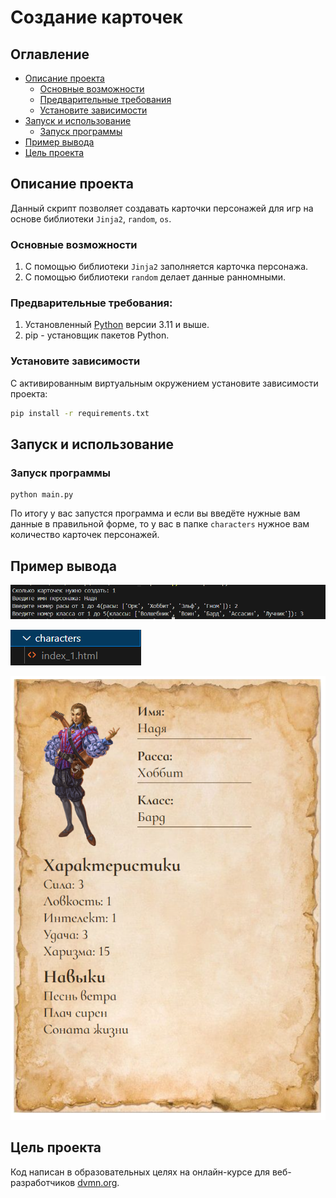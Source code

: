 # Создание карточек

## Оглавление

* [Описание проекта](#описание-проекта)
    * [Основные возможности](#основные-возможности)
    * [Предварительные требования](#предварительные-требования)
    * [Установите зависимости](#установите-зависимости)
* [Запуск и использование](#Запуск-и-использование)
    * [Запуск программы](#запуск-программы)
* [Пример вывода](#Пример-вывода)
* [Цель проекта](#цель-проекта)

## Описание проекта

Данный скрипт позволяет создавать карточки персонажей для игр на основе библиотеки `Jinja2`, `random`, `os`.

### Основные возможности

1. С помощью библиотеки `Jinja2` заполняется карточка персонажа. 
2. С помощью библиотеки `random` делает данные ранномными.

### Предварительные требования:

1. Установленный [Python](https://www.python.org/downloads/) версии 3.11 и выше.
2. pip - установщик пакетов Python.

### Установите зависимости

С активированным виртуальным окружением установите зависимости проекта:

```bash
pip install -r requirements.txt
```

## Запуск и использование

### Запуск программы

```
python main.py
```

По итогу у вас запустся программа и если вы введёте нужные вам данные в правильной форме, то у вас в папке `characters` нужное вам количество карточек персонажей.


## Пример вывода

![пример вывода терминала](media/output_2.png)

![пример вывода папки](media/output.png)

![пример вывода карточки](media/output_3.png)

## Цель проекта

Код написан в образовательных целях на онлайн-курсе для веб-разработчиков [dvmn.org](https://dvmn.org/).
